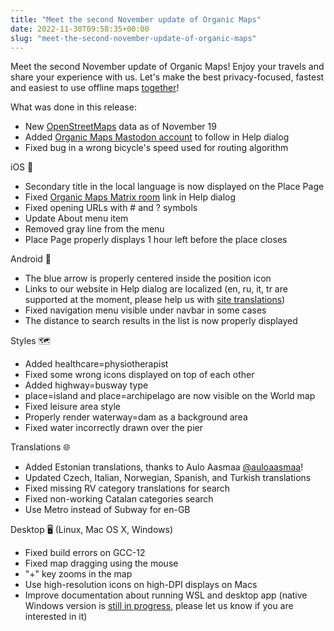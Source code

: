 ```yaml
---
title: "Meet the second November update of Organic Maps"
date: 2022-11-30T09:58:35+00:00
slug: "meet-the-second-november-update-of-organic-maps"
---
```


Meet the second November update of Organic Maps! Enjoy your travels and share your experience with us. Let's make the best privacy-focused, fastest and easiest to use offline maps [together](https://organicmaps.app/donate)!

What was done in this release:

* New [OpenStreetMaps](https://www.openstreetmap.org/) data as of November 19
* Added [Organic Maps Mastodon account](https://fosstodon.org/@organicmaps) to follow in Help dialog
* Fixed bug in a wrong bicycle's speed used for routing algorithm

iOS 
* Secondary title in the local language is now displayed on the Place Page
* Fixed [Organic Maps Matrix room](https://omaps.app/matrix) link in Help dialog
* Fixed opening URLs with # and ? symbols
* Update About menu item
* Removed gray line from the menu
* Place Page properly displays 1 hour left before the place closes

Android 🤖
* The blue arrow is properly centered inside the position icon
* Links to our website in Help dialog are localized (en, ru, it, tr are supported at the moment, please help us with [site translations](https://github.com/organicmaps/organicmaps.github.io/#translations))
* Fixed navigation menu visible under navbar in some cases
* The distance to search results in the list is now properly displayed

Styles 🗺️
* Added healthcare=physiotherapist
* Fixed some wrong icons displayed on top of each other
* Added highway=busway type
* place=island and place=archipelago are now visible on the World map
* Fixed leisure area style
* Properly render waterway=dam as a background area
* Fixed water incorrectly drawn over the pier

Translations 🌐
* Added Estonian translations, thanks to Aulo Aasmaa [@auloaasmaa](https://t.me/auloaasmaa)!
* Updated Czech, Italian, Norwegian, Spanish, and Turkish translations
* Fixed missing RV category translations for search
* Fixed non-working Catalan categories search
* Use Metro instead of Subway for en-GB

Desktop 🖥️ (Linux, Mac OS X, Windows)
* Fixed build errors on GCC-12
* Fixed map dragging using the mouse
* "+" key zooms in the map
* Use high-resolution icons on high-DPI displays on Macs
* Improve documentation about running WSL and desktop app (native Windows version is [still in progress](https://github.com/organicmaps/organicmaps/tree/windows), please let us know if you are interested in it)
